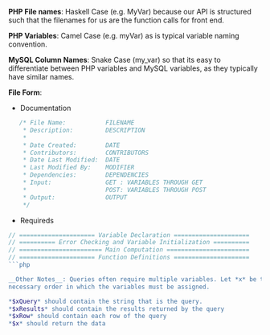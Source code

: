__PHP File names__: Haskell Case (e.g. MyVar) because our API is structured such that the filenames for us are the function calls for front end.

__PHP Variables__: Camel Case (e.g. myVar) as is typical variable naming convention.

__MySQL Column Names__: Snake Case (my_var) so that its easy to differentiate between PHP variables and MySQL variables, as they typically have similar names.

__File Form__:

 * Documentation
 ```php
	/* File Name:           FILENAME
	 * Description:         DESCRIPTION
	 * 
	 * Date Created:        DATE
	 * Contributors:        CONTRIBUTORS
	 * Date Last Modified:  DATE
	 * Last Modified By:    MODIFIER
	 * Dependencies:        DEPENDENCIES
	 * Input:               GET : VARIABLES THROUGH GET
	 *                      POST: VARIABLES THROUGH POST
	 * Output:              OUTPUT
	 */
```
 * Requireds
```php
// ===================== Variable Declaration =====================
// ========== Error Checking and Variable Initialization ==========
// ======================= Main Computation =======================
// ===================== Function Definitions =====================
```php

__Other Notes__: Queries often require multiple variables. Let *x* be the data you're attempting to query. This is the
necessary order in which the variables must be assigned.

*$xQuery* should contain the string that is the query.
*$xResults* should contain the results returned by the query
*$xRow* should contain each row of the query
*$x* should return the data